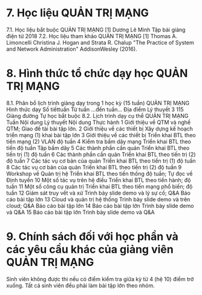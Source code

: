 # 7. Học liệu QUẢN TRỊ MẠNG
7.1. Học liệu bắt buộc QUẢN TRỊ MẠNG \[1\] Dương Lê Minh Tập bài giảng điện tử 2018
7.2. Học liệu tham khảo QUẢN TRỊ MẠNG \[1\] Thomas A. Limoncelli Christina J. Hogan and Strata R. Chalup "The Practice of System and Network Administration" AddisonWesley (2016).
# 8. Hình thức tổ chức dạy học QUẢN TRỊ MẠNG
8.1. Phân bổ lịch trình giảng dạy trong 1 học kỳ (15 tuần) QUẢN TRỊ MẠNG
Hình thức dạy Số tiếttuần Từ tuần ...đến tuần... Địa điểm Lý thuyết 3 115 Giảng đường Tự học bắt buộc
8.2. Lịch trình dạy cụ thể QUẢN TRỊ MẠNG Tuần Nội dung Lý thuyết Nội dung Thực hành 1 Giới thiệu về QTM và nghề QTM; Giao đề tài bài tập lớn. 2 Giới thiệu về các thiết bị Xây dựng kế hoạch triển mạng (1) khai bài tập lớn 3 Giới thiệu về các thiết bị Triển khai BTL theo tiến mạng (2) VLAN độ tuần 4 Kiểm tra bấm dây mạng Triển khai BTL theo tiến độ tuần Tập bấm dây 5 Các thành phần cần quản Triển khai BTL theo tiến trị (1) độ tuần 6 Các thành phần cần quản Triển khai BTL theo tiến trị (2) độ tuần 7 Các tác vụ cơ bản của quản Triển khai BTL theo tiến trị (1) độ tuần 8 Các tác vụ cơ bản của quản Triển khai BTL theo tiến trị (2) độ tuần 9 Workshop về Quản trị hệ Triển khai BTL theo tiến thống độ tuần; Tự đọc về Định tuyến 10 Một số tác vụ trên hệ điều Triển khai BTL theo tiến hành; độ tuần 11 Một số công cụ quản trị Triển khai BTL theo tiến mạng phổ biến; độ tuần 12 Giám sát truy vết và xử Trình bày slide demo và lý sự cố; Q&A Báo cáo bài tập lớn 13 Cloud và quản trị hệ thống Trình bày slide demo và trên cloud; Q&A Báo cáo bài tập lớn 14 Báo cáo bài tập lớn Trình bày slide demo và Q&A 15 Báo cáo bài tập lớn Trình bày slide demo và Q&A
# 9. Chính sách đối với học phần và các yêu cầu khác của giảng viên QUẢN TRỊ MẠNG
Sinh viên không được thi nếu có điểm kiểm tra giữa kỳ từ 4 (hệ 10) điểm trở xuống. Tất cả sinh viên đều phải làm bài tập lớn theo nhóm.
